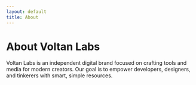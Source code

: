 ```yaml
---
layout: default
title: About
---
```


# About Voltan Labs

Voltan Labs is an independent digital brand focused on crafting tools and media for modern creators. Our goal is to empower developers, designers, and tinkerers with smart, simple resources.
